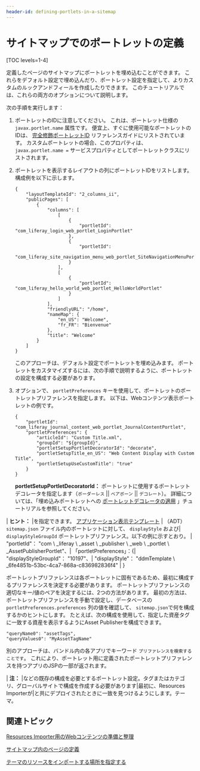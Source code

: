 ```yaml
---
header-id: defining-portlets-in-a-sitemap
---
```


# サイトマップでのポートレットの定義

[TOC levels=1-4]

定義したページのサイトマップにポートレットを埋め込むことができます。 これらをデフォルト設定で埋め込んだり、ポートレット設定を指定して、よりカスタムのルックアンドフィールを作成したりできます。 このチュートリアルでは、これらの両方のオプションについて説明します。

次の手順を実行します：

1.  ポートレットのIDに注意してください。 これは、ポートレット仕様の `javax.portlet.name` 属性です。 便宜上、すぐに使用可能なポートレットのIDは、 [完全修飾ポートレットID](/docs/7-1/reference/-/knowledge_base/r/fully-qualified-portlet-ids) リファレンスガイドにリストされています。 カスタムポートレットの場合、このプロパティは、 `javax.portlet.name =` サービスプロパティとしてポートレットクラスにリストされます。

2.  ポートレットを表示するレイアウトの列にポートレットIDをリストします。 構成例を以下に示します。
   
        {
            "layoutTemplateId": "2_columns_ii",
            "publicPages": [
                {
                    "columns": [
                        [
                            {
                                "portletId": "com_liferay_login_web_portlet_LoginPortlet"
                            },
                            {
                                "portletId": 
                                "com_liferay_site_navigation_menu_web_portlet_SiteNavigationMenuPortlet"
                            }
                        ],
                        [
                            {
                                "portletId": "com_liferay_hello_world_web_portlet_HelloWorldPortlet"
                            }
                        ]
                    ],
                    "friendlyURL": "/home",
                    "nameMap": {
                        "en_US": "Welcome",
                        "fr_FR": "Bienvenue"
                    },
                    "title": "Welcome"
                }
            ]
        }

    このアプローチは、デフォルト設定でポートレットを埋め込みます。 ポートレットをカスタマイズするには、次の手順で説明するように、ポートレットの設定を構成する必要があります。

3.  オプションで、 `portletPreferences` キーを使用して、ポートレットのポートレットプリファレンスを指定します。 以下は、Webコンテンツ表示ポートレットの例です。
   
        {
            "portletId": "com_liferay_journal_content_web_portlet_JournalContentPortlet",
            "portletPreferences": {
                "articleId": "Custom Title.xml",
                "groupId": "${groupId}",
                "portletSetupPortletDecoratorId": "decorate",
                "portletSetupTitle_en_US": "Web Content Display with Custom Title",
                "portletSetupUseCustomTitle": "true"
            }
        }

    **portletSetupPortletDecoratorId：** ポートレットに使用するポートレットデコレータを指定します（`ボーダーレス` || `ベアボーン` || `デコレート`）。 詳細については、「埋め込みポートレットへの [ポートレットデコレータの適用](/docs/7-1/tutorials/-/knowledge_base/t/applying-portlet-decorators-to-embedded-portlets) 」チュートリアルを参照してください。

| **ヒント：** |を指定できます。 [アプリケーション表示テンプレート](/docs/7-1/user/-/knowledge_base/u/styling-apps-and-assets) | （ADT） `sitemap.json` ファイル内のポートレットに対して、 `displayStyle` および| `displayStyleGroupId` ポートレットプリファレンス。以下の例に示すとおり。 | "portletId"： "com \ _liferay \ _asset \ _publisher \ _web \ _portlet \ _AssetPublisherPortlet"、| 「portletPreferences」：{| "displayStyleGroupId"： "10197"、| "displayStyle"： "ddmTemplate \ _6fe4851b-53bc-4ca7-868a-c836982836f4" | }

ポートレットプリファレンスは各ポートレットに固有であるため、最初に構成するプリファレンスを決定する必要があります。 ポートレットプリファレンスの適切なキー/値のペアを決定するには、2つの方法があります。 最初の方法は、ポートレットプリファレンスを手動で設定し、データベースの `portletPreferences.preferences` 列の値を確認して、 `sitemap.json`で何を構成するかのヒントにします。 たとえば、次の構成を使用して、指定した資産タグに一致する資産を表示するようにAsset Publisherを構成できます。

    "queryName0": "assetTags",
    "queryValues0": "MyAssetTagName"

別のアプローチは、バンドル内の各アプリでキーワード `プリファレンスを検索することです`。 これにより、ポートレット用に定義されたポートレットプリファレンスを持つアプリのJSPの一部が返されます。

| **注：** |などの既存の構成を必要とするポートレット設定。タグまたはカテゴリ、グローバルサイトで構成を作成する必要があります|最初に、Resources Importerが|と共にデプロイされたときに一致を見つけるようにします。テーマ。

## 関連トピック

[Resources Importer用のWebコンテンツの準備と整理](/docs/7-1/tutorials/-/knowledge_base/t/preparing-and-organizing-web-content-for-the-resources-importer)

[サイトマップ内のページの定義](/docs/7-1/tutorials/-/knowledge_base/t/defining-pages-in-a-sitemap)

[テーマのリソースをインポートする場所を指定する](/docs/7-1/tutorials/-/knowledge_base/t/specifying-where-to-import-your-themes-resources)
